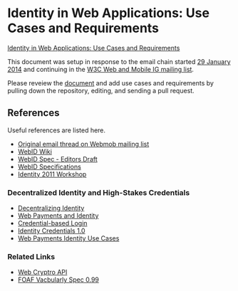 Identity in Web Applications: Use Cases and Requirements
==================

<a href="index.html">Identity in Web Applications: Use Cases and Requirements</a>

This document was setup in response to the email chain started [29 January 2014](http://lists.w3.org/Archives/Public/public-web-mobile/2014Jan/0038.html) and continuing in the [W3C Web and Mobile IG mailing list](http://lists.w3.org/Archives/Public/public-web-mobile/2014Jan/thread.html).

Please reveiew the <a href="index.html">document</a> and add use cases and requirements by pulling down the repository, editing, and sending a pull request. 

## References
Useful references are listed here. 
* [Original email thread on Webmob mailing list](http://lists.w3.org/Archives/Public/public-web-mobile/2014Jan/thread.html)
* [WebID Wiki](https://www.w3.org/wiki/WebID)
* [WebID Spec - Editors Draft](https://dvcs.w3.org/hg/WebID/raw-file/tip/spec/identity-respec.html)
* [WebID Specifications](http://www.w3.org/2005/Incubator/webid/spec/)
* [Identity 2011 Workshop](http://bblfish.net/blog/2011/05/25/)

### Decentralized Identity and High-Stakes Credentials
* [Decentralizing Identity](http://continuations.com/post/79187457919/decentralizing-identity)
* [Web Payments and Identity](https://hacks.mozilla.org/2013/04/web-payments-with-payswarm-identity-part-1-of-3/)
* [Credential-based Login](http://manu.sporny.org/2014/credential-based-login/)
* [Identity Credentials 1.0](https://web-payments.org/specs/source/identity-credentials/)
* [Web Payments Identity Use Cases](http://www.w3.org/community/webpayments/wiki/CategorizedWebPaymentsUseCases)

### Related Links
* [Web Cryptro API](http://www.w3.org/TR/WebCryptoAPI/)
* [FOAF Vacbularly Spec 0.99](http://xmlns.com/foaf/spec/#sec-glance)
